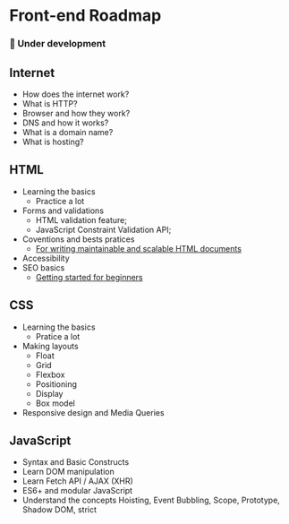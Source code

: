 # Front-end Roadmap
### 🚧 Under development

## Internet  
  - How does the internet work? 
  - What is HTTP? 
  - Browser and how they work? 
  - DNS and how it works? 
  - What is a domain name? 
  - What is hosting? 
 
## HTML
  - Learning the basics
    - Practice a lot
  - Forms and validations
    - HTML validation feature;
    - JavaScript Constraint Validation API;
  - Coventions and bests pratices
    - [For writing maintainable and scalable HTML documents](https://github.com/hail2u/html-best-practices)
  - Accessibility
  - SEO basics
    - [Getting started for beginners](https://developers.google.com/search/docs/beginner/get-started)

## CSS
  - Learning the basics
    - Pratice a lot
  - Making layouts
    - Float 
    - Grid 
    - Flexbox 
    - Positioning 
    - Display 
    - Box model 
  - Responsive design and Media Queries

## JavaScript 
- Syntax and Basic Constructs
- Learn DOM manipulation
- Learn Fetch API / AJAX (XHR)
- ES6+ and modular JavaScript
- Understand the concepts Hoisting, Event Bubbling, Scope, Prototype, Shadow DOM, strict
